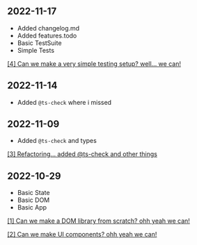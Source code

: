 
## 2022-11-17

- Added changelog.md
- Added features.todo
- Basic TestSuite
- Simple Tests

[[4] Can we make a very simple testing setup? well... we can!](https://youtu.be/dOqu8frExn0)


## 2022-11-14

- Added `@ts-check` where i missed

## 2022-11-09

- Added `@ts-check` and types

[[3] Refactoring... added @ts-check and other things](https://www.youtube.com/watch?v=iQZ0wVDoMsQ)

## 2022-10-29

- Basic State
- Basic DOM
- Basic App

[[1] Can we make a DOM library from scratch? ohh yeah we can!](https://www.youtube.com/watch?v=eBGQajo3iKk)

[[2] Can we make UI components? ohh yeah we can!](https://www.youtube.com/watch?v=sJ--dGQefbc)